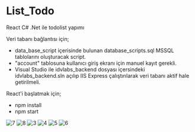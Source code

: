 # List_Todo
React C# .Net ile todolist yapımı

 Veri tabanı bağlantısı için;
 - data_base_script içerisinde bulunan database_scripts.sql MSSQL tablolarını oluşturacak script.
 - "account" tablosuna kullanıcı giriş ekranı için manuel kayıt gerekli.
 - Visual Studio ile idvlabs_backend dosyası içersindeki idvlabs_backend.sln açılıp IIS Express çalıştırılarak veri tabanı aktif hale getirilmeli.

 React'i başlatmak için;
 - npm install 
 - npm start
 
![7](https://user-images.githubusercontent.com/94977459/192523195-fcb0d0ff-4512-480c-91fb-255c0e5e85fc.png)
![8](https://user-images.githubusercontent.com/94977459/192523214-c7b8b521-a601-4307-b14d-7029f892e806.png)
![3](https://user-images.githubusercontent.com/94977459/191589146-af0a3af5-49bb-47fd-a45c-77f6b6f14c2d.png)
![4](https://user-images.githubusercontent.com/94977459/191589154-65918cad-0ea4-45d4-8261-a01c02dc4a29.png)
![5](https://user-images.githubusercontent.com/94977459/191589786-a37eef9d-a248-4d51-85b2-b0e20ea30389.png)
![6](https://user-images.githubusercontent.com/94977459/191589796-f5bb91ef-5938-4db5-a1e3-3e60f750cc2d.png)
